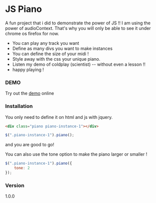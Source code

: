 # JS Piano

A fun project that i did to demonstrate the power of JS !! I am using the power of audioContext. That's why you will only be able to see it under chrome os firefox for now.

  - You can play any track you want
  - Define as many divs you want to make instances
  - You can define the size of your midi !
  - Style away with the css your unique piano.
  - Listen my demo of coldplay (scientist) -- without even a lesson !!
  - happy playing !

### DEMO

Try out the <a href="http://codepen.io/panvourtsis/pen/xVPMvo" target="_blank">demo</a> online

[demo]: <http://codepen.io/panvourtsis/pen/xVPMvo>

### Installation

You only need to define it on html and js with jquery.

```html
<div class="piano piano-instance-1"></div>
```

```js
$(".piano-instance-1").piano();
```

and you are good to go!

You can also use the tone option to make the piano larger or smaller !

```js
$(".piano-instance-1").piano({
    tone: 2
});
```

### Version
1.0.0
